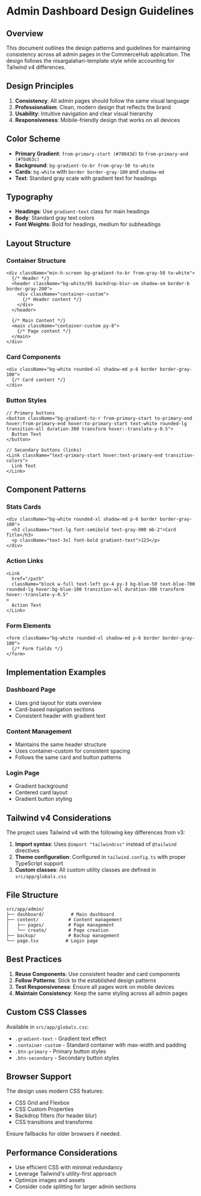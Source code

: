 # Admin Dashboard Design Guidelines

## Overview

This document outlines the design patterns and guidelines for maintaining consistency across all admin pages in the CommerceHub application. The design follows the nisargalahari-template style while accounting for Tailwind v4 differences.

## Design Principles

1. **Consistency**: All admin pages should follow the same visual language
2. **Professionalism**: Clean, modern design that reflects the brand
3. **Usability**: Intuitive navigation and clear visual hierarchy
4. **Responsiveness**: Mobile-friendly design that works on all devices

## Color Scheme

- **Primary Gradient**: `from-primary-start (#70843d)` to `from-primary-end (#7bd63c)`
- **Background**: `bg-gradient-to-br from-gray-50 to-white`
- **Cards**: `bg-white` with `border border-gray-100` and `shadow-md`
- **Text**: Standard gray scale with gradient text for headings

## Typography

- **Headings**: Use `gradient-text` class for main headings
- **Body**: Standard gray text colors
- **Font Weights**: Bold for headings, medium for subheadings

## Layout Structure

### Container Structure
```tsx
<div className="min-h-screen bg-gradient-to-br from-gray-50 to-white">
  {/* Header */}
  <header className="bg-white/95 backdrop-blur-sm shadow-sm border-b border-gray-200">
    <div className="container-custom">
      {/* Header content */}
    </div>
  </header>

  {/* Main Content */}
  <main className="container-custom py-8">
    {/* Page content */}
  </main>
</div>
```

### Card Components
```tsx
<div className="bg-white rounded-xl shadow-md p-6 border border-gray-100">
  {/* Card content */}
</div>
```

### Button Styles
```tsx
// Primary buttons
<button className="bg-gradient-to-r from-primary-start to-primary-end hover:from-primary-end hover:to-primary-start text-white rounded-lg transition-all duration-300 transform hover:-translate-y-0.5">
  Button Text
</button>

// Secondary buttons (links)
<Link className="text-primary-start hover:text-primary-end transition-colors">
  Link Text
</Link>
```

## Component Patterns

### Stats Cards
```tsx
<div className="bg-white rounded-xl shadow-md p-6 border border-gray-100">
  <h3 className="text-lg font-semibold text-gray-900 mb-2">Card Title</h3>
  <p className="text-3xl font-bold gradient-text">123</p>
</div>
```

### Action Links
```tsx
<Link
  href="/path"
  className="block w-full text-left px-4 py-3 bg-blue-50 text-blue-700 rounded-lg hover:bg-blue-100 transition-all duration-300 transform hover:-translate-y-0.5"
>
  Action Text
</Link>
```

### Form Elements
```tsx
<form className="bg-white rounded-xl shadow-md p-6 border border-gray-100">
  {/* Form fields */}
</form>
```

## Implementation Examples

### Dashboard Page
- Uses grid layout for stats overview
- Card-based navigation sections
- Consistent header with gradient text

### Content Management
- Maintains the same header structure
- Uses container-custom for consistent spacing
- Follows the same card and button patterns

### Login Page
- Gradient background
- Centered card layout
- Gradient button styling

## Tailwind v4 Considerations

The project uses Tailwind v4 with the following key differences from v3:

1. **Import syntax**: Uses `@import "tailwindcss"` instead of `@tailwind` directives
2. **Theme configuration**: Configured in `tailwind.config.ts` with proper TypeScript support
3. **Custom classes**: All custom utility classes are defined in `src/app/globals.css`

## File Structure

```
src/app/admin/
├── dashboard/          # Main dashboard
├── content/           # Content management
│   ├── pages/         # Page management
│   └── create/        # Page creation
├── backup/            # Backup management
└── page.tsx          # Login page
```

## Best Practices

1. **Reuse Components**: Use consistent header and card components
2. **Follow Patterns**: Stick to the established design patterns
3. **Test Responsiveness**: Ensure all pages work on mobile devices
4. **Maintain Consistency**: Keep the same styling across all admin pages

## Custom CSS Classes

Available in `src/app/globals.css`:
- `.gradient-text` - Gradient text effect
- `.container-custom` - Standard container with max-width and padding
- `.btn-primary` - Primary button styles
- `.btn-secondary` - Secondary button styles

## Browser Support

The design uses modern CSS features:
- CSS Grid and Flexbox
- CSS Custom Properties
- Backdrop filters (for header blur)
- CSS transitions and transforms

Ensure fallbacks for older browsers if needed.

## Performance Considerations

- Use efficient CSS with minimal redundancy
- Leverage Tailwind's utility-first approach
- Optimize images and assets
- Consider code splitting for larger admin sections
